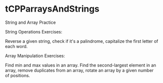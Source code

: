 # tCPParraysAndStrings
String and Array Practice

String Operations Exercises:

Reverse a given string, check if it's a palindrome, capitalize the first letter of each word.

Array Manipulation Exercises:

Find min and max values in an array. Find the second-largest element in an array, remove duplicates from an array, rotate an array by a given number of positions.
